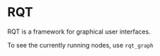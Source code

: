 # RQT

RQT is a framework for graphical user interfaces.

To see the currently running nodes, use `rqt_graph`